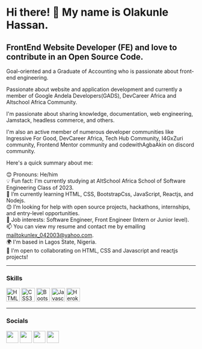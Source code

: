 <h1>Hi there! 👋 My name is Olakunle Hassan.</h1>

## FrontEnd Website Developer (FE) and love to contribute in an Open Source Code.

Goal-oriented and a Graduate of Accounting who is passionate about front-end engineering. 

Passionate about website and application development and currently a member of Google Andela Developers(GADS), DevCareer Africa and Altschool Africa Community.

I'm passionate about sharing knowledge, documentation, web engineering, Jamstack, headless commerce, and others.

I'm also an active member of numerous developer communities like Ingressive For Good, DevCareer Africa, Tech Hub Community, I4GxZuri community, Frontend Mentor community and codewithAgbaAkin on discord community.

Here's a quick summary about me:  <br>

😊 Pronouns: He/him  <br>
💡 Fun fact: I'm currently studying at AltSchool Africa School of Software Engineering Class of 2023.  <br>
🌱 I’m currently learning HTML, CSS, BootstrapCss, JavaScript, Reactjs, and Nodejs.  <br>
😊 I’m looking for help with open source projects, hackathons, internships, and entry-level opportunities.  <br>
💼 Job interests: Software Engineer, Front Engineer (Intern or Junior level).  <br>
📫 You can view my resume and contact me by emailing mailtokunlex_042003@yahoo.com.  <br>
🌍 I'm based in Lagos State, Nigeria. <br>
🤝 I'm open to collaborating on HTML, CSS and Javascript and reactjs projects!  <br>

---

### Skills

<p align="left">
<a href="https://developer.mozilla.org/en-US/docs/Glossary/HTML5" target="_blank" rel="noreferrer"><img src="https://raw.githubusercontent.com/danielcranney/readme-generator/main/public/icons/skills/html5-colored.svg" width="36" height="36" alt="HTML5" /></a>
<a href="https://www.w3.org/TR/CSS/#css" target="_blank" rel="noreferrer"><img src="https://raw.githubusercontent.com/danielcranney/readme-generator/main/public/icons/skills/css3-colored.svg" width="36" height="36" alt="CSS3" /></a>
<a href="https://getbootstrap.com/" target="_blank" rel="noreferrer"><img src="https://raw.githubusercontent.com/danielcranney/readme-generator/main/public/icons/skills/bootstrap-colored.svg" width="36" height="36" alt="Bootstrap" /></a>
<a href="https://developer.mozilla.org/en-US/docs/Web/JavaScript" target="_blank" rel="noreferrer"><img src="https://raw.githubusercontent.com/danielcranney/readme-generator/main/public/icons/skills/javascript-colored.svg" width="36" height="36" alt="Javascript" /></a>
<a href="https://www.heroku.com/" target="_blank" rel="noreferrer"><img src="https://raw.githubusercontent.com/danielcranney/readme-generator/main/public/icons/skills/heroku-colored.svg" width="36" height="36" alt="Heroku" /></a>
</p>

---

### Socials

<p align="left">
<a href="https://discord.com/users/kngkay#7026" target="_blank" rel="noreferrer"><img src="https://raw.githubusercontent.com/danielcranney/readme-generator/main/public/icons/socials/discord.svg" width="32" height="32" /></a>
<a href="http://www.instagram.com/_kngkay" target="_blank" rel="noreferrer"><img src="https://raw.githubusercontent.com/danielcranney/readme-generator/main/public/icons/socials/instagram.svg" width="32" height="32" /></a>
<a href="https://www.linkedin.com/in/olakunle-hassan-741651175/" target="_blank" rel="noreferrer"><img src="https://raw.githubusercontent.com/danielcranney/readme-generator/main/public/icons/socials/linkedin.svg" width="32" height="32" /></a>
<a href="https://twitter.com/iam_kaylezy" target="_blank" rel="noreferrer"><img src="https://raw.githubusercontent.com/danielcranney/readme-generator/main/public/icons/socials/twitter.svg" width="32" height="32" /></a>
</p>
